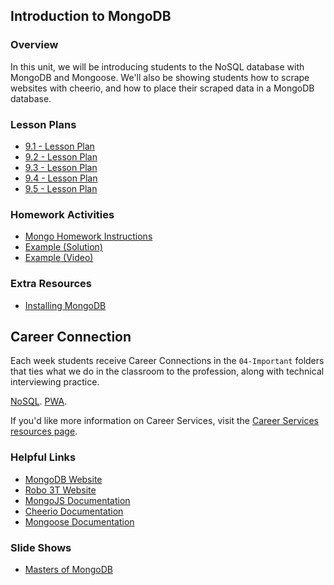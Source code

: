 ## Introduction to MongoDB

### Overview

In this unit, we will be introducing students to the NoSQL database with MongoDB and Mongoose. We'll also be showing students how to scrape websites with cheerio, and how to place their scraped data in a MongoDB database.

### Lesson Plans

* [9.1 - Lesson Plan](01-Day/01-Day-LessonPlan.md)
* [9.2 - Lesson Plan](02-Day/02-Day-LessonPlan.md)
* [9.3 - Lesson Plan](03-Day/03-Day-LessonPlan.md)
* [9.4 - Lesson Plan](04-Day/04-Day-LessonPlan.md)
* [9.5 - Lesson Plan](05-Day/05-Day-LessonPlan.md)

### Homework Activities

* [Mongo Homework Instructions](../../../01-Class-Content/18-mongo-mongoose/02-Homework/Instructions/)
* [Example (Solution)](../../../01-Class-Content/18-mongo-mongoose/02-Homework/Solutions/)
* [Example (Video)](https://youtu.be/4ltZr3VPmno)

### Extra Resources

* [Installing MongoDB](./Important/Installing-MongoDB.md)

## Career Connection
Each week students receive Career Connections in the `04-Important` folders that ties what we do in the classroom to the profession, along with technical interviewing practice.

[NoSQL](../../../01-Class-Content/17-NoSQL/04-Important/CAREER-CONNECTION.md).
[PWA](../../../01-Class-Content/18-PWA/04-Important/CAREER-CONNECTION.md).

If you'd like more information on Career Services, visit the [Career Services resources page](http://bit.ly/CodingCS).

### Helpful Links

* [MongoDB Website](https://www.mongodb.com/)
* [Robo 3T Website](https://robomongo.org/download)
* [MongoJS Documentation](https://www.npmjs.com/package/mongojs)
* [Cheerio Documentation](https://github.com/cheeriojs/cheerio)
* [Mongoose Documentation](http://mongoosejs.com/docs/guide.html)

### Slide Shows

* [Masters of MongoDB](https://docs.google.com/presentation/d/1iLeQv0Q6OF81PJc0NMFqCgfRFfYvP0eArvZBPXY6ago/edit?usp=sharing)
